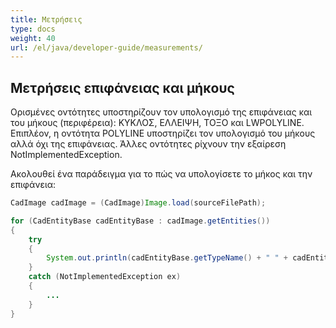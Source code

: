 ```yaml
---
title: Μετρήσεις
type: docs
weight: 40
url: /el/java/developer-guide/measurements/
---
```


## **Μετρήσεις επιφάνειας και μήκους**

Ορισμένες οντότητες υποστηρίζουν τον υπολογισμό της επιφάνειας και του μήκους (περιφέρεια): ΚΥΚΛΟΣ, ΕΛΛΕΙΨΗ, ΤΟΞΟ και LWPOLYLINE. Επιπλέον, η οντότητα POLYLINE υποστηρίζει τον υπολογισμό του μήκους αλλά όχι της επιφάνειας. Άλλες οντότητες ρίχνουν την εξαίρεση NotImplementedException.

Ακολουθεί ένα παράδειγμα για το πώς να υπολογίσετε το μήκος και την επιφάνεια:

```java
CadImage cadImage = (CadImage)Image.load(sourceFilePath);

for (CadEntityBase cadEntityBase : cadImage.getEntities())
{
	try
	{
		System.out.println(cadEntityBase.getTypeName() + " " + cadEntityBase.getArea() + " " + cadEntityBase.getLength());
	}
	catch (NotImplementedException ex)
	{
		...
	}
}
```
